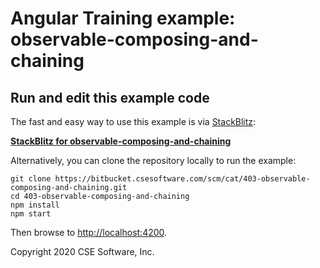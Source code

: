 # Angular Training example: observable-composing-and-chaining

## Run and edit this example code

The fast and easy way to use this example is via
[StackBlitz](https://stackblitz.io/):

**[StackBlitz for observable-composing-and-chaining](https://stackblitz.com/github/CSE-DEV-0128/CSE-Angular_Training_403)**

Alternatively, you can clone the repository locally to run the example:

```
git clone https://bitbucket.csesoftware.com/scm/cat/403-observable-composing-and-chaining.git
cd 403-observable-composing-and-chaining
npm install
npm start
```

Then browse to [http://localhost:4200](http://localhost:4200).

Copyright 2020 CSE Software, Inc.
